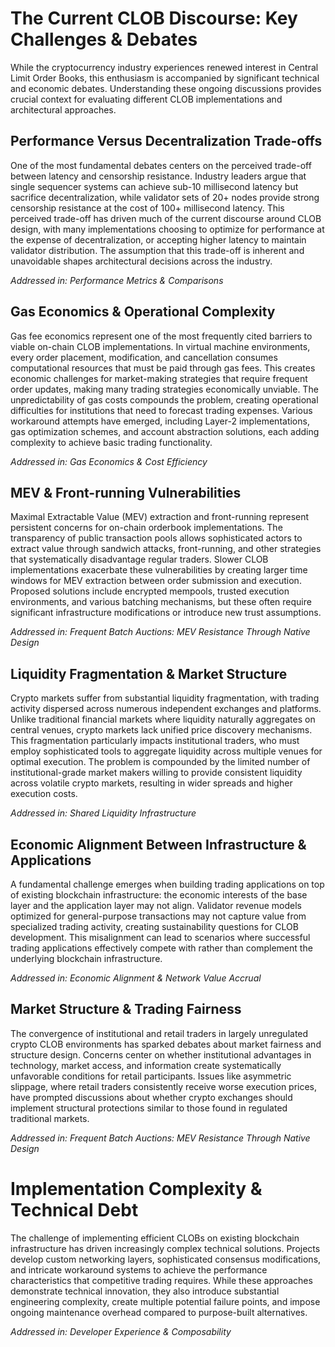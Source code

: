 # The Current CLOB Discourse: Key Challenges & Debates

While the cryptocurrency industry experiences renewed interest in Central Limit Order Books, this enthusiasm is accompanied by significant technical and economic debates. Understanding these ongoing discussions provides crucial context for evaluating different CLOB implementations and architectural approaches.

## Performance Versus Decentralization Trade-offs

One of the most fundamental debates centers on the perceived trade-off between latency and censorship resistance. Industry leaders argue that single sequencer systems can achieve sub-10 millisecond latency but sacrifice decentralization, while validator sets of 20+ nodes provide strong censorship resistance at the cost of 100+ millisecond latency. This perceived trade-off has driven much of the current discourse around CLOB design, with many implementations choosing to optimize for performance at the expense of decentralization, or accepting higher latency to maintain validator distribution. The assumption that this trade-off is inherent and unavoidable shapes architectural decisions across the industry.

*Addressed in: Performance Metrics & Comparisons*

## Gas Economics & Operational Complexity

Gas fee economics represent one of the most frequently cited barriers to viable on-chain CLOB implementations. In virtual machine environments, every order placement, modification, and cancellation consumes computational resources that must be paid through gas fees. This creates economic challenges for market-making strategies that require frequent order updates, making many trading strategies economically unviable. The unpredictability of gas costs compounds the problem, creating operational difficulties for institutions that need to forecast trading expenses. Various workaround attempts have emerged, including Layer-2 implementations, gas optimization schemes, and account abstraction solutions, each adding complexity to achieve basic trading functionality.

*Addressed in: Gas Economics & Cost Efficiency*

## MEV & Front-running Vulnerabilities

Maximal Extractable Value (MEV) extraction and front-running represent persistent concerns for on-chain orderbook implementations. The transparency of public transaction pools allows sophisticated actors to extract value through sandwich attacks, front-running, and other strategies that systematically disadvantage regular traders. Slower CLOB implementations exacerbate these vulnerabilities by creating larger time windows for MEV extraction between order submission and execution. Proposed solutions include encrypted mempools, trusted execution environments, and various batching mechanisms, but these often require significant infrastructure modifications or introduce new trust assumptions.

*Addressed in: Frequent Batch Auctions: MEV Resistance Through Native Design*

## Liquidity Fragmentation & Market Structure

Crypto markets suffer from substantial liquidity fragmentation, with trading activity dispersed across numerous independent exchanges and platforms. Unlike traditional financial markets where liquidity naturally aggregates on central venues, crypto markets lack unified price discovery mechanisms. This fragmentation particularly impacts institutional traders, who must employ sophisticated tools to aggregate liquidity across multiple venues for optimal execution. The problem is compounded by the limited number of institutional-grade market makers willing to provide consistent liquidity across volatile crypto markets, resulting in wider spreads and higher execution costs.

*Addressed in: Shared Liquidity Infrastructure*

## Economic Alignment Between Infrastructure & Applications

A fundamental challenge emerges when building trading applications on top of existing blockchain infrastructure: the economic interests of the base layer and the application layer may not align. Validator revenue models optimized for general-purpose transactions may not capture value from specialized trading activity, creating sustainability questions for CLOB development. This misalignment can lead to scenarios where successful trading applications effectively compete with rather than complement the underlying blockchain infrastructure.

*Addressed in: Economic Alignment & Network Value Accrual*

## Market Structure & Trading Fairness

The convergence of institutional and retail traders in largely unregulated crypto CLOB environments has sparked debates about market fairness and structure design. Concerns center on whether institutional advantages in technology, market access, and information create systematically unfavorable conditions for retail participants. Issues like asymmetric slippage, where retail traders consistently receive worse execution prices, have prompted discussions about whether crypto exchanges should implement structural protections similar to those found in regulated traditional markets.

*Addressed in: Frequent Batch Auctions: MEV Resistance Through Native Design*

# Implementation Complexity & Technical Debt

The challenge of implementing efficient CLOBs on existing blockchain infrastructure has driven increasingly complex technical solutions. Projects develop custom networking layers, sophisticated consensus modifications, and intricate workaround systems to achieve the performance characteristics that competitive trading requires. While these approaches demonstrate technical innovation, they also introduce substantial engineering complexity, create multiple potential failure points, and impose ongoing maintenance overhead compared to purpose-built alternatives.

*Addressed in: Developer Experience & Composability*
